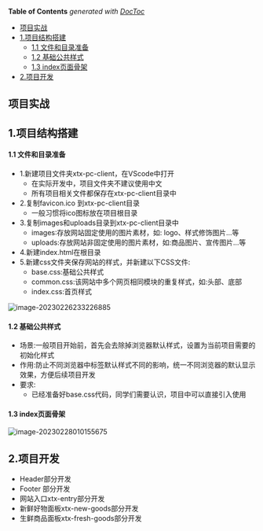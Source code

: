 <!-- START doctoc generated TOC please keep comment here to allow auto update -->
<!-- DON'T EDIT THIS SECTION, INSTEAD RE-RUN doctoc TO UPDATE -->
**Table of Contents**  *generated with [DocToc](https://github.com/thlorenz/doctoc)*

- [项目实战](#%E9%A1%B9%E7%9B%AE%E5%AE%9E%E6%88%98)
- [1.项目结构搭建](#1%E9%A1%B9%E7%9B%AE%E7%BB%93%E6%9E%84%E6%90%AD%E5%BB%BA)
    - [1.1 文件和目录准备](#11-%E6%96%87%E4%BB%B6%E5%92%8C%E7%9B%AE%E5%BD%95%E5%87%86%E5%A4%87)
    - [1.2 基础公共样式](#12-%E5%9F%BA%E7%A1%80%E5%85%AC%E5%85%B1%E6%A0%B7%E5%BC%8F)
    - [1.3 index页面骨架](#13-index%E9%A1%B5%E9%9D%A2%E9%AA%A8%E6%9E%B6)
- [2.项目开发](#2%E9%A1%B9%E7%9B%AE%E5%BC%80%E5%8F%91)

<!-- END doctoc generated TOC please keep comment here to allow auto update -->

## 项目实战

## 1.项目结构搭建

#### 1.1 文件和目录准备

- 1.新建项目文件夹xtx-pc-client，在VScode中打开
  - 在实际开发中，项目文件夹不建议使用中文
  - 所有项目相关文件都保存在xtx-pc-client目录中
- 2.复制favicon.ico 到xtx-pc-client目录
  - 一般习惯将ico图标放在项目根目录
- 3.复制images和uploads目录到xtx-pc-client目录中
  - images∶存放网站固定使用的图片素材，如: logo、样式修饰图片...等
  - uploads:存放网站非固定使用的图片素材，如:商品图片、宣传图片...等
- 4.新建index.html在根目录
- 5.新建css文件夹保存网站的样式，并新建以下CSS文件:
  - base.css:基础公共样式
  - common.css:该网站中多个网页相同模块的重复样式，如:头部、底部
  - index.css:首页样式

![image-20230226233226885](https://cdn.jsdelivr.net/gh/Li-ShiLin/images/D:%5Cgithub%5Cimages202302262332006.png)



#### 1.2 基础公共样式

- 场景:一般项目开始前，首先会去除掉浏览器默认样式，设置为当前项目需要的初始化样式
- 作用:防止不同浏览器中标签默认样式不同的影响，统一不同浏览器的默认显示效果，方便后续项目开发
- 要求:
  - 已经准备好base.css代码，同学们需要认识，项目中可以直接引入使用

#### 1.3 index页面骨架

![image-20230228010155675](https://cdn.jsdelivr.net/gh/Li-ShiLin/images/D:%5Cgithub%5Cimages202302280101056.png)



## 2.项目开发

- Header部分开发
- Footer 部分开发
- 网站入口xtx-entry部分开发
- 新鲜好物面板xtx-new-goods部分开发
- 生鲜商品面板xtx-fresh-goods部分开发